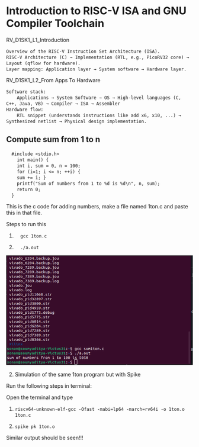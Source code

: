 # Introduction to RISC-V ISA and GNU Compiler Toolchain

RV_D1SK1_L1_Introduction

    Overview of the RISC-V Instruction Set Architecture (ISA).
    RISC-V Architecture (C) → Implementation (RTL, e.g., PicoRV32 core) → Layout (qflow for hardware).
    Layer mapping: Application layer → System software → Hardware layer.

RV_D1SK1_L2_From Apps To Hardware

    Software stack:
        Applications → System Software → OS → High-level languages (C, C++, Java, VB) → Compiler → ISA → Assembler
    Hardware flow:
        RTL snippet (understands instructions like add x6, x10, ...) → Synthesized netlist → Physical design implementation.


## Compute sum from 1 to n
      #include <stdio.h>
        int main() {
        int i, sum = 0, n = 100;
        for (i=1; i <= n; ++i) {
        sum += i; }
        printf("Sum of numbers from 1 to %d is %d\n", n, sum);
        return 0;
      }
This is the c code for adding numbers, make a file named 1ton.c and paste this in that file.

Steps to run this
                 
   1.       gcc 1ton.c

   2.       ./a.out

![gcc_pic1](https://github.com/XcentricCoder/RISC-V-Workshop/blob/main/Day-1/Screenshot%20from%202025-06-03%2021-27-05.png)




2. Simulation of the same 1ton program but with Spike

Run the following steps in terminal:

   Open the terminal and type

   1.     riscv64-unknown-elf-gcc -Ofast -mabi=lp64 -march=rv64i -o 1ton.o 1ton.c        


   2.     spike pk 1ton.o

Similar output should be seen!!!
    
